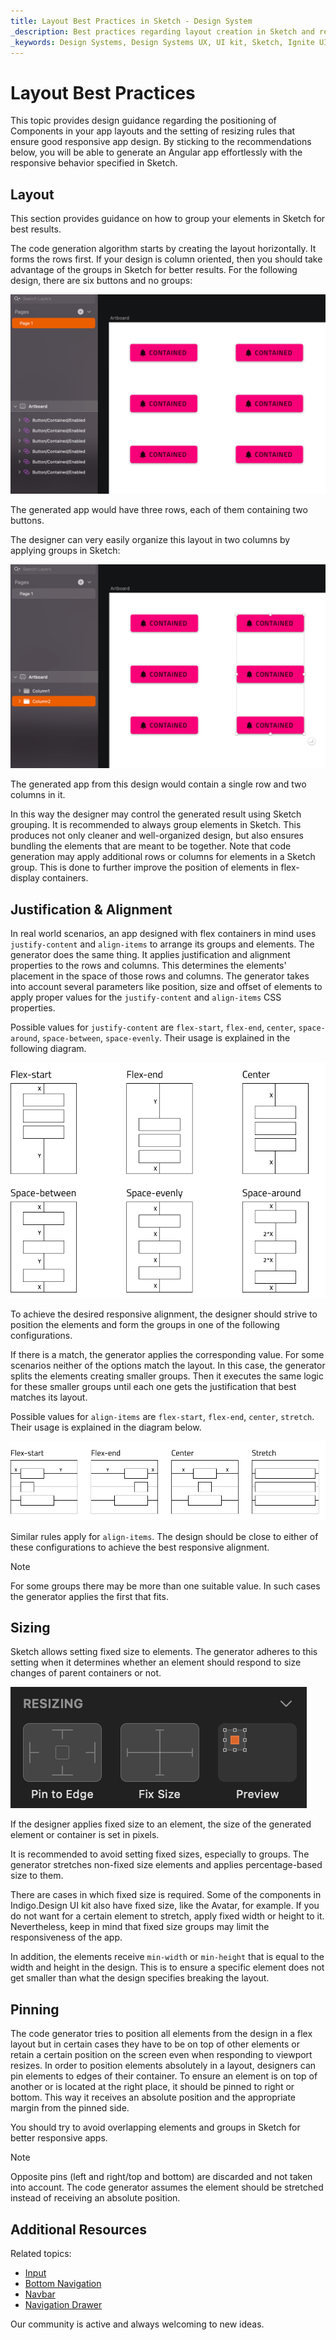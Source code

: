 ```yaml
---
title: Layout Best Practices in Sketch - Design System
_description: Best practices regarding layout creation in Sketch and resizing configurations that result in the desired responsive behavior both in Sketch and Angular apps after code generation. 
_keywords: Design Systems, Design Systems UX, UI kit, Sketch, Ignite UI for Angular, Sketch to Angular, Sketch to Angular, Angular, Angular Design System, Export code from Sketch, Design Kits for Angular, Sketch HTML, Sketch to HTML, Sketch UI kits
---
```


# Layout Best Practices

This topic provides design guidance regarding the positioning of Components in your app layouts and the setting of resizing rules that ensure good responsive app design. By sticking to the recommendations below, you will be able to generate an Angular app effortlessly with the responsive behavior specified in Sketch.


## Layout
This section provides guidance on how to group your elements in Sketch for best results.

The code generation algorithm starts by creating the layout horizontally. It forms the rows first. If your design is column oriented, then you should take advantage of the groups in Sketch for better results. For the following design, there are six buttons and no groups:

<img class="responsive-img" src="./images/layout-rows.png" />

The generated app would have three rows, each of them containing two buttons.

The designer can very easily organize this layout in two columns by applying groups in Sketch:

<img class="responsive-img" src="./images/layout-columns.png" />

The generated app from this design would contain a single row and two columns in it.

In this way the designer may control the generated result using Sketch grouping. It is recommended to always group elements in Sketch. This produces not only cleaner and well-organized design, but also ensures bundling the elements that are meant to be together. Note that code generation may apply additional rows or columns for elements in a Sketch group. This is done to further improve the position of elements in flex-display containers.

## Justification & Alignment
In real world scenarios, an app designed with flex containers in mind uses `justify-content` and `align-items` to arrange its groups and elements. The generator does the same thing. It applies justification and alignment properties to the rows and columns. This determines the elements' placement in the space of those rows and columns. The generator takes into account several parameters like position, size and offset of elements to apply proper values for the `justify-content` and `align-items` CSS properties.

Possible values for `justify-content` are `flex-start`, `flex-end`, `center`, `space-around`, `space-between`, `space-evenly`. Their usage is explained in the following diagram.

<img class="responsive-img" src="./images/layout-justify-content.png" />

To achieve the desired responsive alignment, the designer should strive to position the elements and form the groups in one of the following configurations.

If there is a match, the generator applies the corresponding value. For some scenarios neither of the options match the layout. In this case, the generator splits the elements creating smaller groups. Then it executes the same logic for these smaller groups until each one gets the justification that best matches its layout.

Possible values for `align-items` are `flex-start`, `flex-end`, `center`, `stretch`. Their usage is explained in the diagram below.

<img class="responsive-img" src="./images/layout-align-items.png" />

Similar rules apply for `align-items`. The design should be close to either of these configurations to achieve the best responsive alignment.

> [!Note]
> For some groups there may be more than one suitable value. In such cases the generator applies the first that fits.

## Sizing
Sketch allows setting fixed size to elements. The generator adheres to this setting when it determines whether an element should respond to size changes of parent containers or not.

<img class="responsive-img" src="./images/sketch_fixed_size.png" />

If the designer applies fixed size to an element, the size of the generated element or container is set in pixels.

It is recommended to avoid setting fixed sizes, especially to groups. The generator stretches non-fixed size elements and applies percentage-based size to them.

There are cases in which fixed size is required. Some of the components in Indigo.Design UI kit also have fixed size, like the Avatar, for example. If you do not want for a certain element to stretch, apply fixed width or height to it. Nevertheless, keep in mind that fixed size groups may limit the responsiveness of the app.

In addition, the elements receive `min-width` or `min-height` that is equal to the width and height in the design. This is to ensure a specific element does not get smaller than what the design specifies breaking the layout.

## Pinning
The code generator tries to position all elements from the design in a flex layout but in certain cases they have to be on top of other elements or retain a certain position on the screen even when responding to viewport resizes. In order to position elements absolutely in a layout, designers can pin elements to edges of their container. To ensure an element is on top of another or is located at the right place, it should be pinned to right or bottom. This way it receives an absolute position and the appropriate margin from the pinned side.

You should try to avoid overlapping elements and groups in Sketch for better responsive apps.

> [!Note]
> Opposite pins (left and right/top and bottom) are discarded and not taken into account. The code generator assumes the element should be stretched instead of receiving an absolute position.

## Additional Resources

Related topics:

- [Input](components/input.md)
- [Bottom Navigation](components/bottom-nav.md)
- [Navbar](components/navbar.md)
- [Navigation Drawer](components/nav-drawer.md)
  <div class="divider--half"></div>

Our community is active and always welcoming to new ideas.


